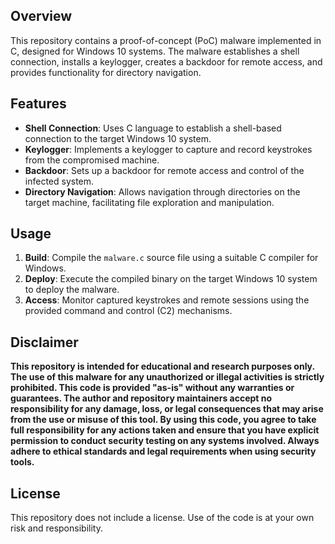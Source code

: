 ## Overview

This repository contains a proof-of-concept (PoC) malware implemented in C, designed for Windows 10 systems. The malware establishes a shell connection, installs a keylogger, creates a backdoor for remote access, and provides functionality for directory navigation.

## Features

- **Shell Connection**: Uses C language to establish a shell-based connection to the target Windows 10 system.
- **Keylogger**: Implements a keylogger to capture and record keystrokes from the compromised machine.
- **Backdoor**: Sets up a backdoor for remote access and control of the infected system.
- **Directory Navigation**: Allows navigation through directories on the target machine, facilitating file exploration and manipulation.

## Usage

1. **Build**: Compile the `malware.c` source file using a suitable C compiler for Windows.
2. **Deploy**: Execute the compiled binary on the target Windows 10 system to deploy the malware.
3. **Access**: Monitor captured keystrokes and remote sessions using the provided command and control (C2) mechanisms.

## Disclaimer

**This repository is intended for educational and research purposes only. The use of this malware for any unauthorized or illegal activities is strictly prohibited. This code is provided "as-is" without any warranties or guarantees. The author and repository maintainers accept no responsibility for any damage, loss, or legal consequences that may arise from the use or misuse of this tool. By using this code, you agree to take full responsibility for any actions taken and ensure that you have explicit permission to conduct security testing on any systems involved. Always adhere to ethical standards and legal requirements when using security tools.**

## License

This repository does not include a license. Use of the code is at your own risk and responsibility.
